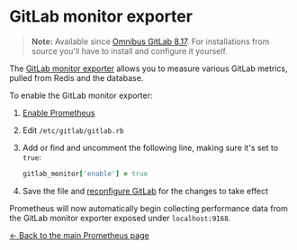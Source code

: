 # GitLab monitor exporter

>**Note:**
Available since [Omnibus GitLab 8.17][1132]. For installations from source
you'll have to install and configure it yourself.

The [GitLab monitor exporter] allows you to measure various GitLab metrics, pulled from Redis and the database.

To enable the GitLab monitor exporter:

1. [Enable Prometheus](index.md#configuring-prometheus)
1. Edit `/etc/gitlab/gitlab.rb`
1. Add or find and uncomment the following line, making sure it's set to `true`:

    ```ruby
    gitlab_monitor['enable'] = true
    ```

1. Save the file and [reconfigure GitLab][reconfigure] for the changes to
   take effect

Prometheus will now automatically begin collecting performance data from
the GitLab monitor exporter exposed under `localhost:9168`.

[← Back to the main Prometheus page](index.md)

[1132]: https://gitlab.com/gitlab-org/omnibus-gitlab/merge_requests/1132
[GitLab monitor exporter]: https://gitlab.com/gitlab-org/gitlab-monitor
[prometheus]: https://prometheus.io
[reconfigure]: ../../restart_gitlab.md#omnibus-gitlab-reconfigure
